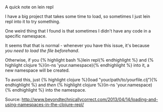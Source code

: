 A quick note on lein repl


I have a big project that takes some time to load, so sometimes I just lein repl into it to try something.

One weird thing that I found is that sometimes I didn't have any code in a specific namespace.

It seems that that is normal - whenever you have this issue, it's because *you need to load the file beforehand*.

Otherwise, if you {% highlight bash %}lein repl{% endhighlight %} and {% highlight clojure %}(in-ns 'your.namespace){% endhighlight %} into it, a new namespace will be created.

To avoid this, just {% highlight clojure %}(load "your/path/to/yourfile.clj"){% endhighlight %} and *then* {% highlight clojure %}(in-ns 'your.namespace){% endhighlight %} into the namespace.

Source: <http://www.beyondtechnicallycorrect.com/2013/04/14/loading-and-using-namespaces-in-the-clojure-repl/>

